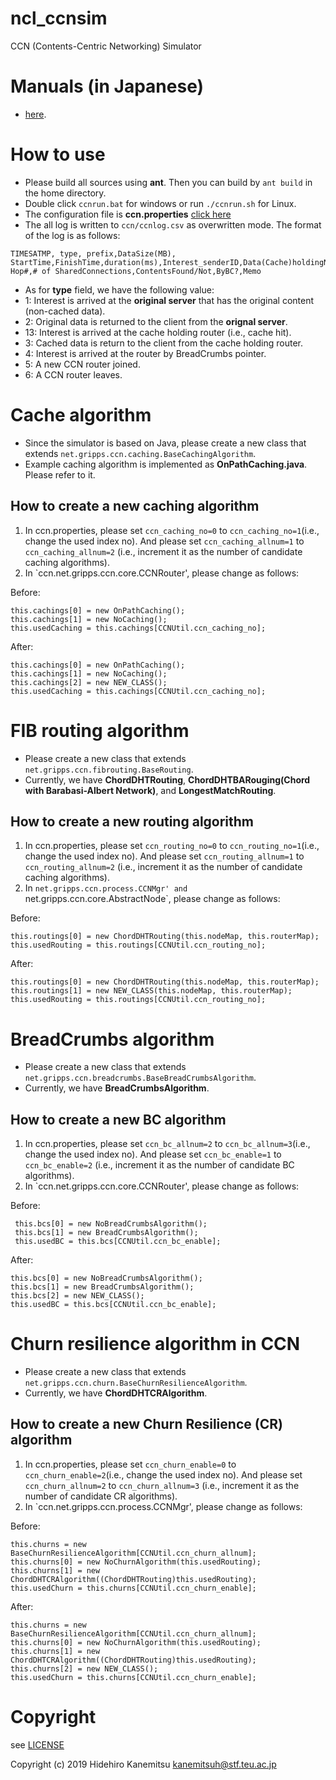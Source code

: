 # ncl_ccnsim
CCN (Contents-Centric Networking) Simulator
# Manuals (in Japanese)
- [here](https://github.com/ncl-teu/ncl_ccnsim/tree/master/manuals). 
# How to use
- Please build all sources using **ant**. Then you can build by `ant build` in the home directory. 
- Double click `ccnrun.bat` for windows or run `./ccnrun.sh` for Linux. 
- The configuration file is **ccn.properties** [click here](https://github.com/ncl-teu/ncl_ccnsim/blob/master/ccn.properties)
- The all log is written to `ccn/ccnlog.csv` as overwritten mode. The format of the log is as follows: 
~~~
TIMESATMP, type, prefix,DataSize(MB), StartTime,FinishTime,duration(ms),Interest_senderID,Data(Cache)holdingNodeID, Hop#,# of SharedConnections,ContentsFound/Not,ByBC?,Memo
~~~
- As for **type** field, we have the following value:
- 1: Interest is arrived at the **original server** that has the original content (non-cached data). 
- 2: Original data is returned to the client from the **orignal server**. 
- 13: Interest is arrived at the cache holding router (i.e., cache hit). 
- 3: Cached data is return to the client from the cache holding router. 
- 4: Interest is arrived at the router by BreadCrumbs pointer.
- 5: A new CCN router joined. 
- 6: A CCN router leaves. 

# Cache algorithm
- Since the simulator is based on Java, please create a new class that extends `net.gripps.ccn.caching.BaseCachingAlgorithm`. 
- Example caching algorithm is implemented as **OnPathCaching.java**. Please refer to it. 
## How to create a new caching algorithm
1. In ccn.properties, please set `ccn_caching_no=0` to `ccn_caching_no=1`(i.e., change the used index no). And please set `ccn_caching_allnum=1` to `ccn_caching_allnum=2` (i.e., increment it as the number of candidate caching algorithms). 
2. In `ccn.net.gripps.ccn.core.CCNRouter', please change as follows: 

Before: 
~~~
this.cachings[0] = new OnPathCaching();
this.cachings[1] = new NoCaching();
this.usedCaching = this.cachings[CCNUtil.ccn_caching_no];
~~~

After:
~~~
this.cachings[0] = new OnPathCaching();
this.cachings[1] = new NoCaching();
this.cachings[2] = new NEW_CLASS();
this.usedCaching = this.cachings[CCNUtil.ccn_caching_no];
~~~
# FIB routing algorithm
- Please create a new class that extends `net.gripps.ccn.fibrouting.BaseRouting`. 
- Currently, we have **ChordDHTRouting**, **ChordDHTBARouging(Chord with Barabasi-Albert Network)**, and **LongestMatchRouting**. 
## How to create a new routing algorithm
1. In ccn.properties, please set `ccn_routing_no=0` to `ccn_routing_no=1`(i.e., change the used index no). And please set `ccn_routing_allnum=1` to `ccn_routing_allnum=2` (i.e., increment it as the number of candidate caching algorithms). 
2. In `net.gripps.ccn.process.CCNMgr' and `net.gripps.ccn.core.AbstractNode`, please change as follows: 

Before: 
~~~
this.routings[0] = new ChordDHTRouting(this.nodeMap, this.routerMap);
this.usedRouting = this.routings[CCNUtil.ccn_routing_no];
~~~

After:
~~~
this.routings[0] = new ChordDHTRouting(this.nodeMap, this.routerMap);
this.routings[1] = new NEW_CLASS(this.nodeMap, this.routerMap);
this.usedRouting = this.routings[CCNUtil.ccn_routing_no];
~~~
# BreadCrumbs algorithm
- Please create a new class that extends `net.gripps.ccn.breadcrumbs.BaseBreadCrumbsAlgorithm`. 
- Currently, we have **BreadCrumbsAlgorithm**. 
## How to create a new BC algorithm
1. In ccn.properties, please set `ccn_bc_allnum=2` to `ccn_bc_allnum=3`(i.e., change the used index no). And please set `ccn_bc_enable=1` to `ccn_bc_enable=2` (i.e., increment it as the number of candidate BC algorithms). 
2. In `ccn.net.gripps.ccn.core.CCNRouter', please change as follows: 

Before: 
~~~
 this.bcs[0] = new NoBreadCrumbsAlgorithm();
 this.bcs[1] = new BreadCrumbsAlgorithm();
 this.usedBC = this.bcs[CCNUtil.ccn_bc_enable];
~~~

After:
~~~
this.bcs[0] = new NoBreadCrumbsAlgorithm();
this.bcs[1] = new BreadCrumbsAlgorithm();
this.bcs[2] = new NEW_CLASS();
this.usedBC = this.bcs[CCNUtil.ccn_bc_enable];
~~~
# Churn resilience algorithm in CCN
- Please create a new class that extends `net.gripps.ccn.churn.BaseChurnResilienceAlgorithm`. 
- Currently, we have **ChordDHTCRAlgorithm**. 
## How to create a new Churn Resilience (CR) algorithm
1. In ccn.properties, please set `ccn_churn_enable=0` to `ccn_churn_enable=2`(i.e., change the used index no). And please set `ccn_churn_allnum=2` to `ccn_churn_allnum=3` (i.e., increment it as the number of candidate CR algorithms). 
2. In `ccn.net.gripps.ccn.process.CCNMgr', please change as follows: 

Before: 
~~~
this.churns = new BaseChurnResilienceAlgorithm[CCNUtil.ccn_churn_allnum];
this.churns[0] = new NoChurnAlgorithm(this.usedRouting);
this.churns[1] = new ChordDHTCRAlgorithm((ChordDHTRouting)this.usedRouting);
this.usedChurn = this.churns[CCNUtil.ccn_churn_enable];
~~~

After:
~~~
this.churns = new BaseChurnResilienceAlgorithm[CCNUtil.ccn_churn_allnum];
this.churns[0] = new NoChurnAlgorithm(this.usedRouting);
this.churns[1] = new ChordDHTCRAlgorithm((ChordDHTRouting)this.usedRouting);
this.churns[2] = new NEW_CLASS();
this.usedChurn = this.churns[CCNUtil.ccn_churn_enable];
~~~

# Copyright

see [LICENSE](https://github.com/ncl-teu/ncl_ccnsim/blob/master/LICENSE)

Copyright (c) 2019 Hidehiro Kanemitsu <kanemitsuh@stf.teu.ac.jp>
